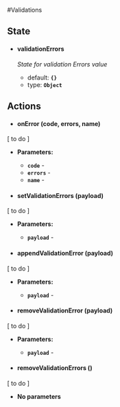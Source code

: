#Validations

## State

* #### **validationErrors**
    
    _State for validation Errors value_
    * default: **`{}`**
    * type: **`Object`**
  

## Actions

* #### onError (code, errors, name)

[ to do ]
   * **Parameters:**
       - **`code`** - 
       - **`errors`** - 
       - **`name`** - 

* #### setValidationErrors (payload)

[ to do ]
   * **Parameters:**
      - **`payload`** - 

* #### appendValidationError (payload)

[ to do ]
   * **Parameters:**
     - **`payload`** - 

* #### removeValidationError (payload)

[ to do ]
   * **Parameters:**
       - **`payload`** - 

* #### removeValidationErrors ()

[ to do ]
   * **No parameters**





